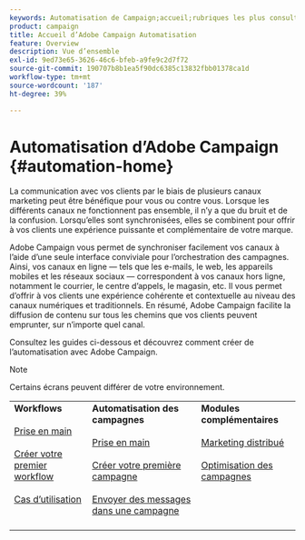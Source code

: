 ```yaml
---
keywords: Automatisation de Campaign;accueil;rubriques les plus consultées
product: campaign
title: Accueil d’Adobe Campaign Automatisation
feature: Overview
description: Vue d’ensemble
exl-id: 9ed73e65-3626-46c6-bfeb-a9fe9c2d7f72
source-git-commit: 190707b8b1ea5f90dc6385c13832fbb01378ca1d
workflow-type: tm+mt
source-wordcount: '187'
ht-degree: 39%

---
```


# Automatisation d’Adobe Campaign {#automation-home}

La communication avec vos clients par le biais de plusieurs canaux marketing peut être bénéfique pour vous ou contre vous. Lorsque les différents canaux ne fonctionnent pas ensemble, il n’y a que du bruit et de la confusion. Lorsqu’elles sont synchronisées, elles se combinent pour offrir à vos clients une expérience puissante et complémentaire de votre marque.

Adobe Campaign vous permet de synchroniser facilement vos canaux à l’aide d’une seule interface conviviale pour l’orchestration des campagnes. Ainsi, vos canaux en ligne — tels que les e-mails, le web, les appareils mobiles et les réseaux sociaux — correspondent à vos canaux hors ligne, notamment le courrier, le centre d’appels, le magasin, etc. Il vous permet d’offrir à vos clients une expérience cohérente et contextuelle au niveau des canaux numériques et traditionnels. En résumé, Adobe Campaign facilite la diffusion de contenu sur tous les chemins que vos clients peuvent emprunter, sur n’importe quel canal.


Consultez les guides ci-dessous et découvrez comment créer de l’automatisation avec Adobe Campaign.

>[!NOTE]
>Certains écrans peuvent différer de votre environnement.


<table>
<tr>
  <td valign="top">
    <div>
    <b>Workflows</b>
    </div>
    <br>
    <div>
    <a href="workflow/about-workflows.md">Prise en main</a>
    </div>
    <br>     
    <div>
    <a href="workflow/build-a-workflow.md">Créer votre premier workflow</a>
    </div>
    <br>
    <div>
    <a href="workflow/workflow-use-cases.md">Cas d’utilisation</a>
    </div>
    <br>
  </td>
  <td valign="top">
    <div>
    <b>Automatisation des campagnes</b>
    </div>
    <br>
    <div>
    <a href="campaigns/set-up-campaigns.md">Prise en main</a>
    </div>
    <br>
    <div>
    <a href="campaigns/marketing-campaign-create.md">Créer votre première campagne</a>
    </div>
    <br>
    <div>
    <a href="campaigns/marketing-campaign-deliveries.md">Envoyer des messages dans une campagne</a>
    </div>
    <br>
  </td>
  <td valign="top">
    <div>
    <b>Modules complémentaires</b>
    </div>
    <br>
    <div>
    <a href="distributed-marketing/about-distributed-marketing.md">Marketing distribué</a>
    </div>
    <br>
    <div>
    <a href="campaign-opt/campaign-typologies.md">Optimisation des campagnes</a>
    </div>
    <br>
  </td>
</tr>
</table>
